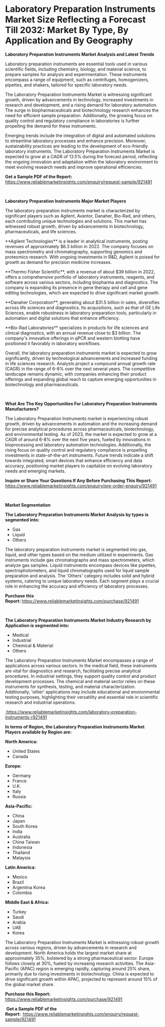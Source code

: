 <p><h1>Laboratory Preparation Instruments Market Size Reflecting a Forecast Till 2032: Market By Type, By Application and By Geography</h1></p><p><strong>Laboratory Preparation Instruments Market Analysis and Latest Trends</strong></p>
<p><p>Laboratory preparation instruments are essential tools used in various scientific fields, including chemistry, biology, and material science, to prepare samples for analysis and experimentation. These instruments encompass a range of equipment, such as centrifuges, homogenizers, pipettes, and shakers, tailored for specific laboratory needs. </p><p>The Laboratory Preparation Instruments Market is witnessing significant growth, driven by advancements in technology, increased investments in research and development, and a rising demand for laboratory automation. The surge in biopharmaceuticals and biotechnology research enhances the need for efficient sample preparation. Additionally, the growing focus on quality control and regulatory compliance in laboratories is further propelling the demand for these instruments.</p><p>Emerging trends include the integration of digital and automated solutions to streamline laboratory processes and enhance precision. Moreover, sustainability practices are leading to the development of eco-friendly laboratory instruments. The Laboratory Preparation Instruments Market is expected to grow at a CAGR of 13.5% during the forecast period, reflecting the ongoing innovation and adaptation within the laboratory environment to meet evolving research needs and improve operational efficiencies.</p></p>
<p><strong>Get a Sample PDF of the Report:&nbsp;</strong> <a href="https://www.reliablemarketinsights.com/enquiry/request-sample/921491?utm_campaign=2638&utm_medium=2&utm_source=Github&utm_content=ia&utm_term=18042025&utm_id=laboratory-preparation-instruments">https://www.reliablemarketinsights.com/enquiry/request-sample/921491</a></p>
<p>&nbsp;</p>
<p><strong>Laboratory Preparation Instruments Major Market Players</strong></p>
<p><p>The laboratory preparation instruments market is characterized by significant players such as Agilent, Avantor, Danaher, Bio-Rad, and others, each contributing unique technologies and solutions. This market has witnessed robust growth, driven by advancements in biotechnology, pharmaceuticals, and life sciences.</p><p>**Agilent Technologies** is a leader in analytical instruments, posting revenues of approximately $6.3 billion in 2022. The company focuses on mass spectrometry and chromatography, supporting genomics and proteomics research. With ongoing investments in R&D, Agilent is poised for growth as demand for precision medicine increases.</p><p>**Thermo Fisher Scientific**, with a revenue of about $39 billion in 2022, offers a comprehensive portfolio of laboratory instruments, reagents, and software across various sectors, including biopharma and diagnostics. The company is expanding its presence in gene therapy and cell and gene editing technologies, which are expected to drive significant market growth.</p><p>**Danaher Corporation**, generating about $31.5 billion in sales, diversifies across life sciences and diagnostics. Its acquisitions, such as that of GE Life Sciences, enable robustness in laboratory preparation tools, particularly in automation and digital solutions that enhance efficiency.</p><p>**Bio-Rad Laboratories** specializes in products for life sciences and clinical diagnostics, with an annual revenue close to $3 billion. The company's innovative offerings in qPCR and western blotting have positioned it favorably in laboratory workflows.</p><p>Overall, the laboratory preparation instruments market is expected to grow significantly, driven by technological advancements and increased funding in life sciences research. Analysts project a compound annual growth rate (CAGR) in the range of 6-8% over the next several years. The competitive landscape remains dynamic, with companies enhancing their product offerings and expanding global reach to capture emerging opportunities in biotechnology and pharmaceuticals.</p></p>
<p>&nbsp;</p>
<p><strong>What Are The Key Opportunities For Laboratory Preparation Instruments Manufacturers?</strong></p>
<p><p>The Laboratory Preparation Instruments market is experiencing robust growth, driven by advancements in automation and the increasing demand for precise analytical procedures across pharmaceuticals, biotechnology, and environmental testing. As of 2023, the market is expected to grow at a CAGR of around 6-8% over the next five years, fueled by innovations in bioprocessing and laboratory automation technologies. Additionally, the rising focus on quality control and regulatory compliance is propelling investments in state-of-the-art instruments. Future trends indicate a shift towards integrated, smart devices that enhance efficiency and data accuracy, positioning market players to capitalize on evolving laboratory needs and emerging markets.</p></p>
<p><strong>Inquire or Share Your Questions If Any Before Purchasing This Report:</strong> <a href="https://www.reliablemarketinsights.com/enquiry/pre-order-enquiry/921491?utm_campaign=2638&utm_medium=2&utm_source=Github&utm_content=ia&utm_term=18042025&utm_id=laboratory-preparation-instruments">https://www.reliablemarketinsights.com/enquiry/pre-order-enquiry/921491</a></p>
<p>&nbsp;</p>
<p><strong>Market Segmentation</strong></p>
<p><strong>The Laboratory Preparation Instruments Market Analysis by types is segmented into:</strong></p>
<p><ul><li>Gas</li><li>Liquid</li><li>Others</li></ul></p>
<p><p>The laboratory preparation instruments market is segmented into gas, liquid, and other types based on the medium utilized in experiments. Gas instruments include gas chromatographs and mass spectrometers, which analyze gas samples. Liquid instruments encompass devices like pipettes, spectrophotometers, and liquid chromatographs used for liquid sample preparation and analysis. The 'Others' category includes solid and hybrid systems, catering to unique laboratory needs. Each segment plays a crucial role in enhancing the accuracy and efficiency of laboratory processes.</p></p>
<p><strong>Purchase this Report:&nbsp;</strong><a href="https://www.reliablemarketinsights.com/purchase/921491?utm_campaign=2638&utm_medium=2&utm_source=Github&utm_content=ia&utm_term=18042025&utm_id=laboratory-preparation-instruments">https://www.reliablemarketinsights.com/purchase/921491</a></p>
<p>&nbsp;</p>
<p><strong>The Laboratory Preparation Instruments Market Industry Research by Application is segmented into:</strong></p>
<p><ul><li>Medical</li><li>Industrial</li><li>Chemical & Material</li><li>Others</li></ul></p>
<p><p>The Laboratory Preparation Instruments Market encompasses a range of applications across various sectors. In the medical field, these instruments are vital for diagnostics and research, facilitating precise analytical procedures. In industrial settings, they support quality control and product development processes. The chemical and material sector relies on these instruments for synthesis, testing, and material characterization. Additionally, 'other' applications may include educational and environmental testing purposes, highlighting their versatility and essential role in scientific research and industrial operations.</p></p>
<p><a href="https://www.reliablemarketinsights.com/laboratory-preparation-instruments-r921491?utm_campaign=2638&utm_medium=2&utm_source=Github&utm_content=ia&utm_term=18042025&utm_id=laboratory-preparation-instruments">&nbsp;https://www.reliablemarketinsights.com/laboratory-preparation-instruments-r921491</a></p>
<p><strong>In terms of Region, the Laboratory Preparation Instruments Market Players available by Region are:</strong></p>
<p>
    <p> <strong> North America: </strong>
        <ul>
            <li>United States</li>
            <li>Canada</li>
        </ul>
        </p> 
    <p> <strong> Europe: </strong>
        <ul>
            <li>Germany</li>
            <li>France</li>
            <li>U.K.</li>
            <li>Italy</li>
            <li>Russia</li>
        </ul>
        </p> 
    <p> <strong> Asia-Pacific: </strong>
        <ul>
            <li>China</li>
            <li>Japan</li>
            <li>South Korea</li>
            <li>India</li>
            <li>Australia</li>
            <li>China Taiwan</li>
            <li>Indonesia</li>
            <li>Thailand</li>
            <li>Malaysia</li>
        </ul>
        </p> 
    <p> <strong> Latin America: </strong>
        <ul>
            <li>Mexico</li>
            <li>Brazil</li>
            <li>Argentina Korea</li>
            <li>Colombia</li>
        </ul>
        </p> 
    <p> <strong> Middle East & Africa: </strong>
        <ul>
            <li>Turkey</li>
            <li>Saudi</li>
            <li>Arabia</li>
            <li>UAE</li>
            <li>Korea</li>
        </ul>
    </p>
    </p>
<p><p>The Laboratory Preparation Instruments Market is witnessing robust growth across various regions, driven by advancements in research and development. North America holds the largest market share at approximately 35%, bolstered by a strong pharmaceutical sector. Europe follows closely at 30%, fueled by increasing research activities. The Asia-Pacific (APAC) region is emerging rapidly, capturing around 25% share, primarily due to rising investments in biotechnology. China is expected to drive significant growth within APAC, projected to represent around 15% of the global market share.</p></p>
<p><strong>Purchase this Report: </strong><a href="https://www.reliablemarketinsights.com/purchase/921491?utm_campaign=2638&utm_medium=2&utm_source=Github&utm_content=ia&utm_term=18042025&utm_id=laboratory-preparation-instruments">https://www.reliablemarketinsights.com/purchase/921491</a></p>
<p>&nbsp;<strong>Get a Sample PDF of the Report:&nbsp;&nbsp;</strong><a href="https://www.reliablemarketinsights.com/enquiry/request-sample/921491?utm_campaign=2638&utm_medium=2&utm_source=Github&utm_content=ia&utm_term=18042025&utm_id=laboratory-preparation-instruments">https://www.reliablemarketinsights.com/enquiry/request-sample/921491</a></p>
<p><strong></strong></p>
<p><p></p><p></p><p></p></p>
